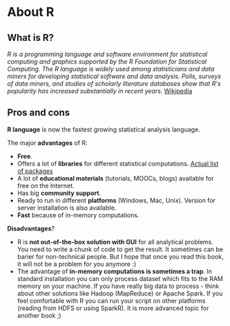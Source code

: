 # About R

## What is R?

*R is a programming language and software environment for statistical computing and graphics supported by the R Foundation for Statistical Computing. The R language is widely used among statisticians and data miners for developing statistical software and data analysis. Polls, surveys of data miners, and studies of scholarly literature databases show that R's popularity has increased substantially in recent years*. [Wikipedia](https://en.wikipedia.org/wiki/R_programming_language)

## Pros and cons

**R language** is now the fastest growing statistical analysis language. 

The major **advantages** of R:

- **Free**. 
- Offers a lot of **libraries** for different statistical computations. [Actual list of packages](https://cran.r-project.org/web/packages/)
- A lot of **educational materials** (tutorials, MOOCs, blogs) available for free on the Internet.
- Has big **community support**.
- Ready to run in different **platforms** (Windows, Mac, Unix). Version for server installation is also available.
- **Fast** because of in-memory computations.

**Disadvantages**? 

- R is **not out-of-the-box solution with GUI** for all analytical problems. You need to write a chunk of code to get the result. It sometimes can be barier for non-technical people. But I hope that once you read this book, it will not be a problem for you anymore :)
- The advantage of **in-memory computations is sometimes a trap**. In standard installation you can only process dataset which fits to the RAM memory on your machine. If you have really big data to process - think about other solutions like Hadoop (MapReduce) or Apache Spark. If you feel comfortable with R you can run your script on other platforms (reading from HDFS or using SparkR). It is more advanced topic for another book ;)
